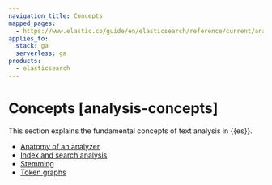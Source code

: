 ```yaml
---
navigation_title: Concepts
mapped_pages:
  - https://www.elastic.co/guide/en/elasticsearch/reference/current/analysis-concepts.html
applies_to:
  stack: ga
  serverless: ga
products:
  - elasticsearch
---
```




# Concepts [analysis-concepts]


This section explains the fundamental concepts of text analysis in {{es}}.

* [Anatomy of an analyzer](anatomy-of-an-analyzer.md)
* [Index and search analysis](index-search-analysis.md)
* [Stemming](stemming.md)
* [Token graphs](token-graphs.md)





